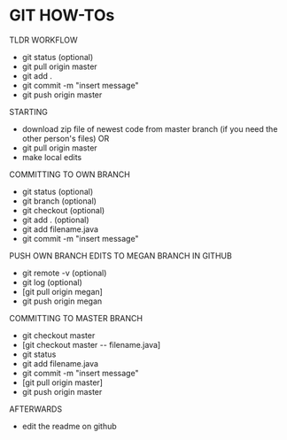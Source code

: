 # GIT HOW-TOs

TLDR WORKFLOW
- git status (optional)
- git pull origin master
- git add .
- git commit -m "insert message"
- git push origin master

STARTING
- download zip file of newest code from master branch (if you need the other person's files) OR
- git pull origin master
- make local edits

COMMITTING TO OWN BRANCH
- git status (optional)
- git branch (optional)
- git checkout (optional)
- git add . (optional)
- git add filename.java
- git commit -m "insert message"

PUSH OWN BRANCH EDITS TO MEGAN BRANCH IN GITHUB
- git remote -v (optional)
- git log (optional)
- [git pull origin megan]
- git push origin megan

COMMITTING TO MASTER BRANCH
- git checkout master
- [git checkout master -- filename.java]
- git status
- git add filename.java
- git commit -m "insert message"
- [git pull origin master]
- git push origin master

AFTERWARDS
- edit the readme on github
